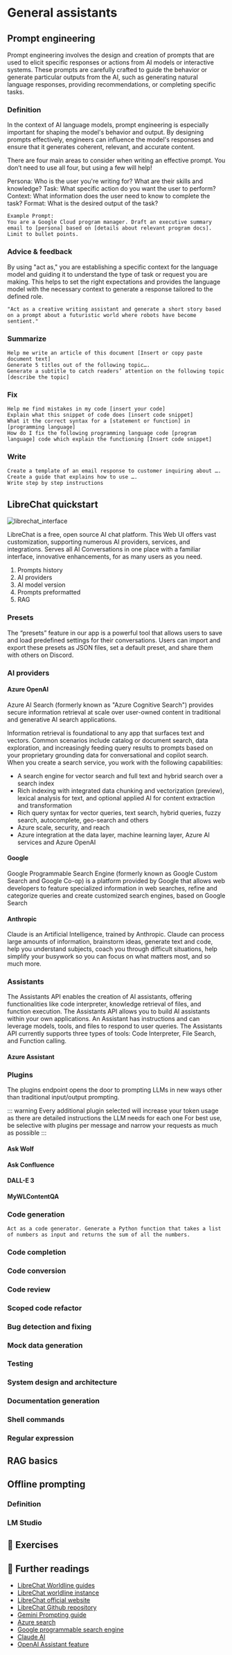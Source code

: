 #  General assistants

## Prompt engineering
Prompt engineering involves the design and creation of prompts that are used to elicit specific responses or actions from AI models or interactive systems. These prompts are carefully crafted to guide the behavior or generate particular outputs from the AI, such as generating natural language responses, providing recommendations, or completing specific tasks.

### Definition

In the context of AI language models, prompt engineering is especially important for shaping the model's behavior and output. By designing prompts effectively, engineers can influence the model's responses and ensure that it generates coherent, relevant, and accurate content.

There are four main areas to consider when writing an effective prompt. You don’t need to use all four, but using a few will help!

Persona: Who is the user you're writing for? What are their skills and knowledge?
Task: What specific action do you want the user to perform?
Context: What information does the user need to know to complete the task?
Format: What is the desired output of the task?

```
Example Prompt:
You are a Google Cloud program manager. Draft an executive summary email to [persona] based on [details about relevant program docs]. Limit to bullet points.
```

### Advice & feedback
By using "act as," you are establishing a specific context for the language model and guiding it to understand the type of task or request you are making. This helps to set the right expectations and provides the language model with the necessary context to generate a response tailored to the defined role.

```
"Act as a creative writing assistant and generate a short story based on a prompt about a futuristic world where robots have become sentient."
```

### Summarize
```
Help me write an article of this document [Insert or copy paste document text]
Generate 5 titles out of the following topic….
Generate a subtitle to catch readers’ attention on the following topic [describe the topic]
```

### Fix 
```
Help me find mistakes in my code [insert your code]
Explain what this snippet of code does [insert code snippet]
What it the correct syntax for a [statement or function] in [programming language]
How do I fix the following programming language code [program language] code which explain the functioning [Insert code snippet]
```

### Write
```
Create a template of an email response to customer inquiring about ….
Create a guide that explains how to use ….
Write step by step instructions
```

## LibreChat quickstart
![librechat_interface](../assets/images/librechat_interface.png)

LibreChat is a free, open source AI chat platform. This Web UI offers vast customization, supporting numerous AI providers, services, and integrations. Serves all AI Conversations in one place with a familiar interface, innovative enhancements, for as many users as you need.

1. Prompts history
2. AI providers 
3. AI model version
4. Prompts preformatted
5. RAG

### Presets
The “presets” feature in our app is a powerful tool that allows users to save and load predefined settings for their conversations. Users can import and export these presets as JSON files, set a default preset, and share them with others on Discord.

### AI providers 

#### Azure OpenAI
Azure AI Search (formerly known as "Azure Cognitive Search") provides secure information retrieval at scale over user-owned content in traditional and generative AI search applications.

Information retrieval is foundational to any app that surfaces text and vectors. Common scenarios include catalog or document search, data exploration, and increasingly feeding query results to prompts based on your proprietary grounding data for conversational and copilot search. When you create a search service, you work with the following capabilities:

* A search engine for vector search and full text and hybrid search over a search index
* Rich indexing with integrated data chunking and vectorization (preview), lexical analysis for text, and optional applied AI for content extraction and transformation
* Rich query syntax for vector queries, text search, hybrid queries, fuzzy search, autocomplete, geo-search and others
* Azure scale, security, and reach
* Azure integration at the data layer, machine learning layer, Azure AI services and Azure OpenAI

#### Google
Google Programmable Search Engine (formerly known as Google Custom Search and Google Co-op) is a platform provided by Google that allows web developers to feature specialized information in web searches, refine and categorize queries and create customized search engines, based on Google Search

#### Anthropic
Claude is an Artificial Intelligence, trained by Anthropic. Claude can process large amounts of information, brainstorm ideas, generate text and code, help you understand subjects, coach you through difficult situations, help simplify your busywork so you can focus on what matters most, and so much more.

### Assistants 
The Assistants API enables the creation of AI assistants, offering functionalities like code interpreter, knowledge retrieval of files, and function execution. The Assistants API allows you to build AI assistants within your own applications. An Assistant has instructions and can leverage models, tools, and files to respond to user queries. The Assistants API currently supports three types of tools: Code Interpreter, File Search, and Function calling.

#### Azure Assistant

### Plugins
The plugins endpoint opens the door to prompting LLMs in new ways other than traditional input/output prompting.

::: warning 
Every additional plugin selected will increase your token usage as there are detailed instructions the LLM needs for each one
For best use, be selective with plugins per message and narrow your requests as much as possible
:::

#### Ask Wolf
#### Ask Confluence
#### DALL-E 3
#### MyWLContentQA


### Code generation
```
Act as a code generator. Generate a Python function that takes a list of numbers as input and returns the sum of all the numbers.
```

### Code completion


###  Code conversion


### Code review


### Scoped code refactor

### Bug detection and fixing

### Mock data generation

### Testing

### System design and architecture

### Documentation generation


### Shell commands

### Regular expression


## RAG basics

## Offline prompting 

### Definition
### LM Studio

## 🧪 Exercises

## 📖 Further readings
* [LibreChat Worldline guides](https://worldline365.sharepoint.com/:u:/r/sites/GenerativeAIQA/SitePages/LibreChat-guides.aspx?csf=1&web=1&e=evKJpU)
* [LibreChat worldline instance](https://librechat.as8677.net/login)
* [LibreChat official website](https://www.librechat.ai/)
* [LibreChat Github repository](https://github.com/danny-avila/LibreChat)
* [Gemini Prompting guide]()
* [Azure search](https://learn.microsoft.com/en-us/azure/search/search-what-is-azure-search)
* [Google programmable search engine](https://programmablesearchengine.google.com/about/)
* [Claude AI](https://www.anthropic.com/)
* [OpenAI Assistant feature](https://platform.openai.com/docs/assistants/overview)


